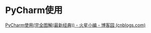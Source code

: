 # PyCharm使用

[PyCharm使用(完全图解(最新经典)) - 火星小编 - 博客园 (cnblogs.com)](https://www.cnblogs.com/programmer-tlh/p/5733689.html)

